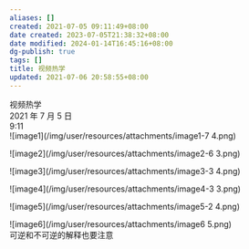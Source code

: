 ```yaml
---
aliases: []
created: 2021-07-05 09:11:49+08:00
date created: 2023-07-05T21:38:32+08:00
date modified: 2024-01-14T16:45:16+08:00
dg-publish: true
tags: []
title: 视频热学
updated: 2021-07-06 20:58:55+08:00
---
```


视频热学  
2021 年 7 月 5 日  
9:11  
![image1](/img/user/resources/attachments/image1-7 4.png)

![image2](/img/user/resources/attachments/image2-6 3.png)

![image3](/img/user/resources/attachments/image3-3 4.png)

![image4](/img/user/resources/attachments/image4-3 3.png)

![image5](/img/user/resources/attachments/image5-2 4.png)

![image6](/img/user/resources/attachments/image6 5.png)  
可逆和不可逆的解释也要注意